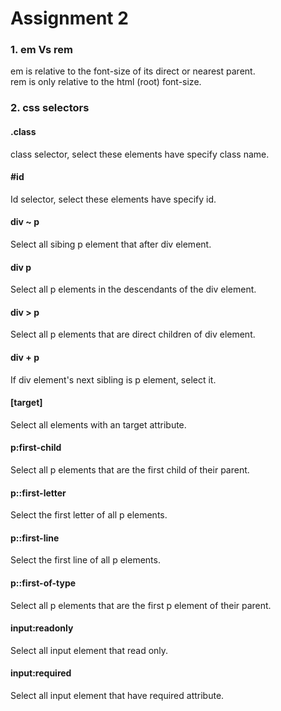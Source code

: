 # Assignment 2

### 1. em Vs rem
em is relative to the font-size of its direct or nearest parent.       
rem is only relative to the html (root) font-size.       


### 2. css selectors

#### .class    
class selector, select these elements have specify class name.      

#### #id    
Id selector, select these elements have specify id.       

#### div ~ p
Select all sibing p element that after div element.

#### div p
Select all p elements in the descendants of the div element.

#### div > p
Select all p elements that are direct children of div element.

#### div + p
If div element's next sibling is p element, select it.

#### [target]
Select all elements with an target attribute.

#### p:first-child
Select all p elements that are the first child of their parent.

#### p::first-letter
Select the first letter of all p elements.

#### p::first-line
Select the first line of all p elements.

#### p::first-of-type
Select all p elements that are the first p element of their parent.

#### input:readonly
Select all input element that read only.

#### input:required
Select all input element that have required attribute.